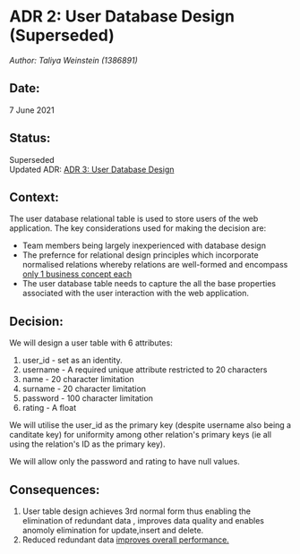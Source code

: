 # ADR 2: User Database Design (Superseded)
_Author: Taliya Weinstein (1386891)_

## Date: 
7 June 2021


## Status: 
Superseded  
Updated ADR: [ADR 3: User Database Design ](https://github.com/witseie-elen4010/2021-008-project/blob/main/documentation/adrs/ADR%203-%20User%20Database%20Design.md)


## Context:
The user database relational table is used to store users of the web application. The key considerations used for making the decision are:

* Team members being largely inexperienced with database design
* The prefernce for relational design principles which incorporate normalised relations whereby relations are well-formed and encompass [only 1 business concept each](https://www.youtube.com/watch?v=kyGVhx5LwXw&list=PL1LIXLIF50uXWJ9alDSXClzNCMynac38g&index=4&ab_channel=Dr.DanielSoper)
* The user database table needs to capture the all the base properties associated with the user interaction with the web application. 

## Decision:
 We will design a user table with 6 attributes:
 1. user_id - set as an identity.
 2. username - A required unique attribute restricted to 20 characters 
 3. name - 20 character limitation
 4. surname  - 20 character limitation
 5. password - 100 character limitation
 6. rating - A float 

 We will utilise the user_id as the primary key (despite username also being a canditate key) for uniformity among other relation's primary keys (ie all using the relation's ID as the primary key).

We will allow only the password and rating to have null values. 

## Consequences:
1. User table design achieves 3rd normal form thus enabling the elimination of redundant data , improves data quality and enables anomoly elimination for update,insert and delete.
2. Reduced redundant data [improves overall performance.](https://www.educba.com/third-normal-form/)





